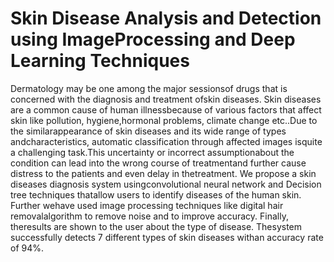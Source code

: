 # Skin Disease Analysis and Detection using ImageProcessing and Deep Learning Techniques
Dermatology may be one among the major sessionsof  drugs  that  is  concerned  with  the  diagnosis  and  treatment  ofskin diseases. Skin diseases are a common cause of human illnessbecause of various factors that affect skin like pollution, hygiene,hormonal   problems,   climate   change   etc..Due   to   the   similarappearance  of  skin  diseases  and  its  wide  range  of  types  andcharacteristics, automatic classification through affected images isquite a challenging task.This uncertainty or incorrect assumptionabout the condition can lead into the wrong course of treatmentand  further  cause  distress  to  the  patients  and  even  delay  in  thetreatment.  We  propose  a  skin  diseases  diagnosis  system  usingconvolutional  neural  network  and  Decision  tree  techniques  thatallow  users  to  identify  diseases  of  the  human  skin.  Further  wehave used image processing techniques like digital hair removalalgorithm to remove noise and to improve accuracy. Finally, theresults  are  shown  to  the  user  about  the  type  of  disease.  Thesystem successfully detects 7 different types of skin diseases withan  accuracy  rate  of  94%.
